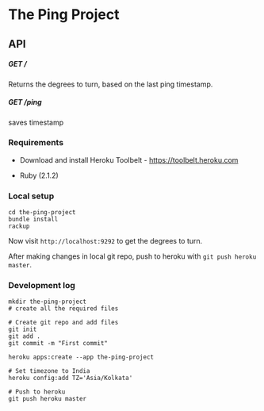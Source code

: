 # The Ping Project

## API

##### GET /
Returns the degrees to turn, based on the last ping timestamp.


##### GET /ping
saves timestamp


### Requirements

* Download and install Heroku Toolbelt - https://toolbelt.heroku.com

* Ruby (2.1.2)


### Local setup

```
cd the-ping-project
bundle install
rackup
```

Now visit `http://localhost:9292` to get the degrees to turn.

After making changes in local git repo, push to heroku with `git push heroku master`.

### Development log

```
mkdir the-ping-project
# create all the required files

# Create git repo and add files
git init
git add .
git commit -m "First commit"

heroku apps:create --app the-ping-project

# Set timezone to India
heroku config:add TZ='Asia/Kolkata'

# Push to heroku
git push heroku master
```
